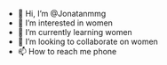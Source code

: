 - 👋 Hi, I’m @Jonatanmmg
- 👀 I’m interested in women
- 🌱 I’m currently learning women
- 💞️ I’m looking to collaborate on women
- 📫 How to reach me phone

<!---
Jonatanmmg/Jonatanmmg is a ✨ special ✨ repository because its `README.md` (this file) appears on your GitHub profile.
You can click the Preview link to take a look at your changes.
--->

